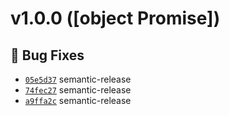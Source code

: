 # v1.0.0 ([object Promise])

## 🐛 Bug Fixes
- [`05e5d37`](https://github.com/devthejo/foundernetes/commit/05e5d37)  semantic-release 
- [`74fec27`](https://github.com/devthejo/foundernetes/commit/74fec27)  semantic-release 
- [`a9ffa2c`](https://github.com/devthejo/foundernetes/commit/a9ffa2c)  semantic-release

